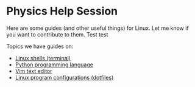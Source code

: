 Physics Help Session
====================

Here are some guides (and other useful things) for Linux. Let me know if you
want to contribute to them. Test test


Topics we have guides on:

-   [Linux shells (terminal)](shell/)
-   [Python programming language](python/)
-   [Vim text editor](vim/)
-   [Linux program configurations (dotfiles)](dotfiles/)
